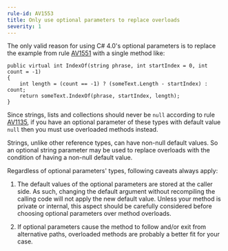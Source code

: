 ```yaml
---
rule-id: AV1553
title: Only use optional parameters to replace overloads
severity: 1
---
```

The only valid reason for using C# 4.0's optional parameters is to replace the example from rule [AV1551](#av1551) with a single method like:

    public virtual int IndexOf(string phrase, int startIndex = 0, int count = -1)
    {
        int length = (count == -1) ? (someText.Length - startIndex) : count;
        return someText.IndexOf(phrase, startIndex, length);
    }

Since strings, lists and collections should never be `null` according to rule [AV1135](/member-design-guidelines#av1135), if you have an optional parameter of these types with default value `null` then you must use overloaded methods instead.

Strings, unlike other reference types, can have non-null default values. So an optional string parameter may be used to replace overloads with the condition of having a non-null default value.

Regardless of optional parameters' types, following caveats always apply:

1) The default values of the optional parameters are stored at the caller side. As such, changing the default argument without recompiling the calling code will not apply the new default value. Unless your method is private or internal, this aspect should be carefully considered before choosing optional parameters over method overloads.

2) If optional parameters cause the method to follow and/or exit from alternative paths, overloaded methods are probably a better fit for your case.
